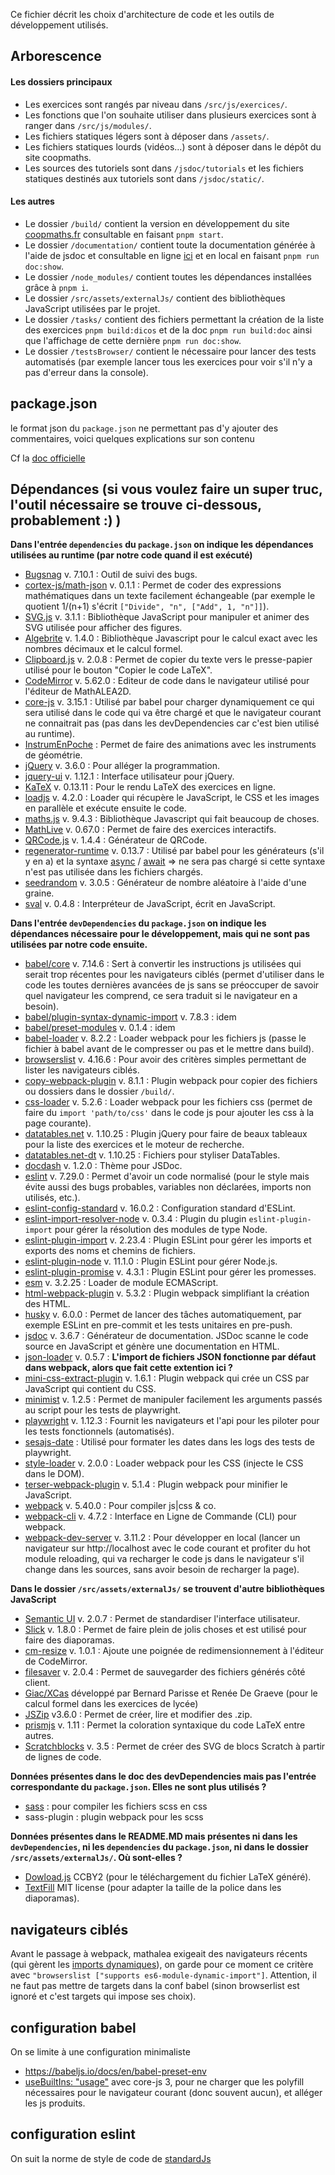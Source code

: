 Ce fichier décrit les choix d'architecture de code et les outils de développement utilisés.

## Arborescence
#### Les dossiers principaux
- Les exercices sont rangés par niveau dans `/src/js/exercices/`.
- Les fonctions que l'on souhaite utiliser dans plusieurs exercices sont à ranger dans `/src/js/modules/`.
- Les fichiers statiques légers sont à déposer dans `/assets/`.
- Les fichiers statiques lourds (vidéos...) sont à déposer dans le dépôt du site coopmaths.
- Les sources des tutoriels sont dans `/jsdoc/tutorials` et les fichiers statiques destinés aux tutoriels sont dans `/jsdoc/static/`.

#### Les autres
- Le dossier `/build/` contient la version en développement du site [coopmaths.fr](https://coopmaths.fr/) consultable en faisant `pnpm start`.
- Le dossier `/documentation/` contient toute la documentation générée à l'aide de jsdoc et consultable en ligne [ici](https://coopmaths.fr/documentation/) et en local en faisant `pnpm run doc:show`.
- Le dossier `/node_modules/` contient toutes les dépendances installées grâce à `pnpm i`.
- Le dossier `/src/assets/externalJs/` contient des bibliothèques JavaScript utilisées par le projet.
- Le dossier `/tasks/` contient des fichiers permettant la création de la liste des exercices `pnpm build:dicos` et de la doc `pnpm run build:doc` ainsi que l'affichage de cette dernière `pnpm run doc:show`.
- Le dossier `/testsBrowser/` contient le nécessaire pour lancer des tests automatisés (par exemple lancer tous les exercices pour voir s'il n'y a pas d'erreur dans la console).

## package.json
le format json du `package.json` ne permettant pas d'y ajouter des commentaires, voici quelques explications sur son contenu

Cf la [doc officielle](https://docs.npmjs.com/cli/v7/configuring-npm/package-json)

## Dépendances (si vous voulez faire un super truc, l'outil nécessaire se trouve ci-dessous, probablement :) )
**Dans l'entrée `dependencies` du `package.json` on indique les dépendances utilisées au runtime (par notre code quand il est exécuté)**
* [Bugsnag](https://www.bugsnag.com) v. 7.10.1 : Outil de suivi des bugs.
* [cortex-js/math-json](https://cortexjs.io/math-json/) v. 0.1.1 : Permet de coder des expressions mathématiques dans un texte facilement échangeable (par exemple le quotient 1/(n+1) s'écrit `["Divide", "n", ["Add", 1, "n"]]`).
* [SVG.js](https://svgjs.dev/docs/3.0/) v. 3.1.1 : Bibliothèque JavaScript pour manipuler et animer des SVG utilisée pour afficher des figures.
* [Algebrite](http://algebrite.org/) v. 1.4.0 : Bibliothèque Javascript pour le calcul exact avec les nombres décimaux et le calcul formel.
* [Clipboard.js](https://clipboardjs.com/) v. 2.0.8 : Permet de copier du texte vers le presse-papier utilisé pour le bouton "Copier le code LaTeX".
* [CodeMirror](https://codemirror.net) v. 5.62.0 : Editeur de code dans le navigateur utilisé pour l'éditeur de MathALEA2D.
* [core-js](https://www.npmjs.com/package/core-js) v. 3.15.1 : Utilisé par babel pour charger dynamiquement ce qui sera utilisé dans le code qui va être chargé et que le navigateur courant ne connaitrait pas (pas dans les devDependencies car c'est bien utilisé au runtime).
* [InstrumEnPoche](https://instrumenpoche.sesamath.net) : Permet de faire des animations avec les instruments de géométrie.
* [jQuery](https://jquery.com/) v. 3.6.0 : Pour alléger la programmation.
* [jquery-ui](https://jqueryui.com/about/) v. 1.12.1 : Interface utilisateur pour jQuery.
* [KaTeX](https://katex.org/) v. 0.13.11 : Pour le rendu LaTeX des exercices en ligne.
* [loadjs](https://github.com/muicss/loadjs) v. 4.2.0 : Loader qui récupère le JavaScript, le CSS et les images en parallèle et exécute ensuite le code.
* [maths.js](https://mathjs.org) v. 9.4.3 : Bibliothèque Javascript qui fait beaucoup de choses.
* [MathLive](https://mathlive.io) v. 0.67.0 : Permet de faire des exercices interactifs.
* [QRCode.js](https://davidshimjs.github.io/qrcodejs/) v. 1.4.4 : Générateur de QRCode.
* [regenerator-runtime](https://www.npmjs.com/package/regenerator-runtime) v. 0.13.7 : Utilisé par babel pour les générateurs (s'il y en a) et la syntaxe [async](https://developer.mozilla.org/fr/docs/Web/JavaScript/Reference/Statements/async_function) / [await](https://developer.mozilla.org/fr/docs/Web/JavaScript/Reference/Operators/await) => ne sera pas chargé si cette syntaxe n'est pas utilisée dans les fichiers chargés.
* [seedrandom](https://github.com/davidbau/seedrandom) v. 3.0.5 : Générateur de nombre aléatoire à l'aide d'une graine.
* [sval](https://github.com/Siubaak/sval) v. 0.4.8 : Interpréteur de JavaScript, écrit en JavaScript.

**Dans l'entrée `devDependencies` du `package.json` on indique les dépendances nécessaire pour le développement, mais qui ne sont pas utilisées par notre code ensuite.**
* [babel/core](https://babeljs.io/) v. 7.14.6 : Sert à convertir les instructions js utilisées qui serait trop récentes pour les navigateurs ciblés (permet d'utiliser dans le code les toutes dernières avancées de js sans se préoccuper de savoir quel navigateur les comprend, ce sera traduit si le navigateur en a besoin).
* [babel/plugin-syntax-dynamic-import](https://babeljs.io/) v. 7.8.3 : idem
* [babel/preset-modules](https://babeljs.io/) v. 0.1.4 : idem
* [babel-loader](https://webpack.js.org/loaders/babel-loader/) v. 8.2.2 : Loader webpack pour les fichiers js (passe le fichier à babel avant de le compresser ou pas et le mettre dans build).
* [browserslist](https://github.com/browserslist/browserslist) v. 4.16.6 : Pour avoir des critères simples permettant de lister les navigateurs ciblés.
* [copy-webpack-plugin](https://webpack.js.org/plugins/copy-webpack-plugin/) v. 8.1.1 : Plugin webpack pour copier des fichiers ou dossiers dans le dossier `/build/`.
* [css-loader](https://webpack.js.org/loaders/css-loader/) v. 5.2.6 : Loader webpack pour les fichiers css (permet de faire du `import 'path/to/css'` dans le code js pour ajouter les css à la page courante).
* [datatables.net](https://datatables.net) v. 1.10.25 : Plugin jQuery pour faire de beaux tableaux pour la liste des exercices et le moteur de recherche.
* [datatables.net-dt](https://www.npmjs.com/package/datatables.net-dt) v. 1.10.25 : Fichiers pour styliser DataTables.
* [docdash](https://github.com/clenemt/docdash) v. 1.2.0 : Thème pour JSDoc.
* [eslint](https://eslint.org/) v. 7.29.0 : Permet d'avoir un code normalisé (pour le style mais évite aussi des bugs probables, variables non déclarées, imports non utilisés, etc.).
* [eslint-config-standard](https://github.com/standard/eslint-config-standard) v. 16.0.2 : Configuration standard d'ESLint.
* [eslint-import-resolver-node](https://eslint.org/) v. 0.3.4 : Plugin du plugin `eslint-plugin-import` pour gérer la résolution des modules de type Node.
* [eslint-plugin-import](https://github.com/import-js/eslint-plugin-import) v. 2.23.4 : Plugin ESLint pour gérer les imports et exports des noms et chemins de fichiers.
* [eslint-plugin-node](https://github.com/mysticatea/eslint-plugin-node) v. 11.1.0 : Plugin ESLint pour gérer Node.js.
* [eslint-plugin-promise](https://github.com/xjamundx/eslint-plugin-promise) v. 4.3.1 : Plugin ESLint pour gérer les promesses.
* [esm](https://github.com/standard-things/esm) v. 3.2.25 : Loader de module ECMAScript.
* [html-webpack-plugin](https://webpack.js.org/plugins/html-webpack-plugin/) v. 5.3.2 : Plugin webpack simplifiant la création des HTML.
* [husky](https://typicode.github.io/husky/) v. 6.0.0 : Permet de lancer des tâches automatiquement, par exemple ESLint en pre-commit et les tests unitaires en pre-push.
* [jsdoc](https://jsdoc.app/) v. 3.6.7 : Générateur de documentation. JSDoc scanne le code source en JavaScript et génère une documentation en HTML.
* [json-loader](https://webpack-v3.jsx.app/loaders/json-loader/) v. 0.5.7 : **L'import de fichiers JSON fonctionne par défaut dans webpack, alors que fait cette extention ici ?**
* [mini-css-extract-plugin](https://webpack.js.org/plugins/mini-css-extract-plugin/) v. 1.6.1 : Plugin webpack qui crée un CSS par JavaScript qui contient du CSS.
* [minimist](https://github.com/substack/minimist) v. 1.2.5 : Permet de manipuler facilement les arguments passés au script pour les tests de playwright.
* [playwright](https://playwright.dev/) v. 1.12.3 : Fournit les navigateurs et l'api pour les piloter pour les tests fonctionnels (automatisés).
* [sesajs-date](https://framagit.org/Sesamath/sesajs-date.git#main) : Utilisé pour formater les dates dans les logs des tests de playwright.
* [style-loader](https://webpack.js.org/loaders/style-loader/) v. 2.0.0 : Loader webpack pour les CSS (injecte le CSS dans le DOM).
* [terser-webpack-plugin](https://webpack.js.org/plugins/terser-webpack-plugin/) v. 5.1.4 : Plugin webpack pour minifier le JavaScript.
* [webpack](https://webpack.js.org/) v. 5.40.0 : Pour compiler js|css & co.
* [webpack-cli](https://webpack.js.org/) v. 4.7.2 : Interface en Ligne de Commande (CLI) pour webpack.
* [webpack-dev-server](https://webpack.js.org/) v. 3.11.2 : Pour développer en local (lancer un navigateur sur http://localhost avec le code courant et profiter du hot module reloading, qui va recharger le code js dans le navigateur s'il change dans les sources, sans avoir besoin de recharger la page).

**Dans le dossier `/src/assets/externalJs/` se trouvent d'autre bibliothèques JavaScript**
* [Semantic UI](https://semantic-ui.com/) v. 2.0.7 : Permet de standardiser l'interface utilisateur.
* [Slick](https://kenwheeler.github.io/slick/) v. 1.8.0 : Permet de faire plein de jolis choses et est utilisé pour faire des diaporamas.
* [cm-resize](https://github.com/Sphinxxxx/cm-resize) v. 1.0.1 : Ajoute une poignée de redimensionnement à l'éditeur de CodeMirror.
* [filesaver](https://github.com/eligrey/FileSaver.js/) v. 2.0.4 : Permet de sauvegarder des fichiers générés côté client.
* [Giac/XCas](https://www-fourier.ujf-grenoble.fr/~parisse/giac_fr.html) développé par Bernard Parisse et Renée De Graeve (pour le calcul formel dans les exercices de lycée)
* [JSZip](https://stuk.github.io/jszip/) v3.6.0 : Permet de créer, lire et modifier des .zip.
* [prismjs](http://prismjs.com/) v. 1.11 : Permet la coloration syntaxique du code LaTeX entre autres.
* [Scratchblocks](https://scratchblocks.github.io/) v. 3.5 : Permet de créer des SVG de blocs Scratch à partir de lignes de code.

**Données présentes dans le doc des devDependencies mais pas l'entrée correspondante du `package.json`. Elles ne sont plus utilisés ?**
* [sass](https://sass-lang.com/) : pour compiler les fichiers scss en css
* sass-plugin : plugin webpack pour les scss

**Données présentes dans le README.MD mais présentes ni dans les `devDependencies`, ni les `dependencies` du `package.json`, ni dans le dossier `/src/assets/externalJs/`. Où sont-elles ?**
* [Dowload.js](http://danml.com/download.html) CCBY2 (pour le téléchargement du fichier LaTeX généré).
* [TextFill](https://jquery-textfill.github.io) MIT license (pour adapter la taille de la police dans les diaporamas).

## navigateurs ciblés
Avant le passage à webpack, mathalea exigeait des navigateurs récents (qui gèrent les [imports dynamiques](https://caniuse.com/?search=es6-module-dynamic-import)), on garde pour ce moment ce critère avec `"browserslist ["supports es6-module-dynamic-import"]`. Attention, il ne faut pas mettre de targets dans la conf babel (sinon browserlist est ignoré et c'est targets qui impose ses choix).

## configuration babel
On se limite à une configuration minimaliste
* https://babeljs.io/docs/en/babel-preset-env
* [useBuiltIns: "usage"](https://babeljs.io/docs/en/babel-preset-env#usebuiltins) avec core-js 3, pour ne charger que les polyfill nécessaires pour le navigateur courant (donc souvent aucun), et alléger les js produits.

## configuration eslint
On suit la norme de style de code de [standardJs](https://standardjs.com/)
